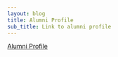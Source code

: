 ```yaml
---
layout: blog
title: Alumni Profile
sub_title: Link to alumni profile
---
```


<a href="https://www.edgehill.ac.uk/profiles/elliot-rodgers" target="_blank">Alumni Profile</a>